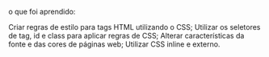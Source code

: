 o que foi aprendido:

Criar regras de estilo para tags HTML utilizando o CSS;
Utilizar os seletores de tag, id e class para aplicar regras de CSS;
Alterar características da fonte e das cores de páginas web;
Utilizar CSS inline e externo.
